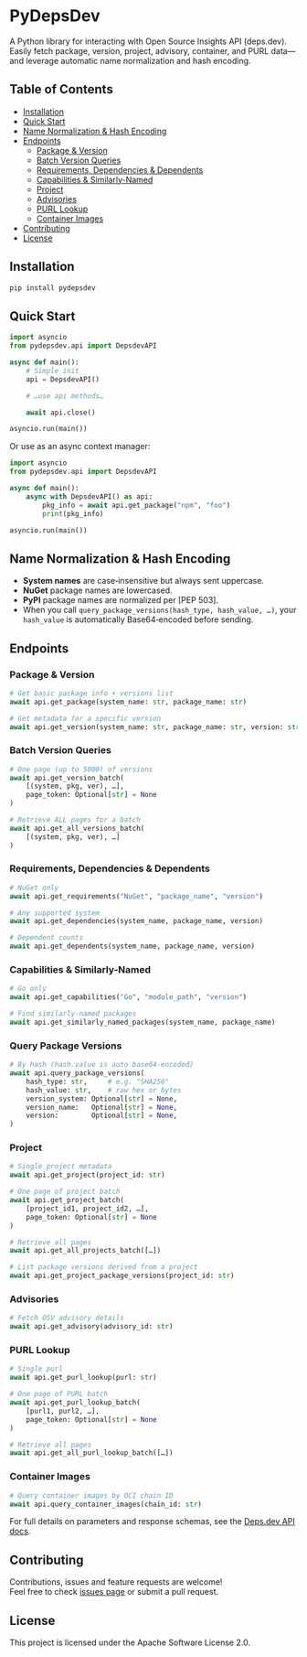 # PyDepsDev

A Python library for interacting with Open Source Insights API (deps.dev).  
Easily fetch package, version, project, advisory, container, and PURL data—and leverage automatic name normalization and hash encoding.

## Table of Contents

- [Installation](#installation)  
- [Quick Start](#quick-start)  
- [Name Normalization & Hash Encoding](#name-normalization--hash-encoding)  
- [Endpoints](#endpoints)  
  - [Package & Version](#package--version)  
  - [Batch Version Queries](#batch-version-queries)  
  - [Requirements, Dependencies & Dependents](#requirements-dependencies--dependents)  
  - [Capabilities & Similarly-Named](#capabilities--similarly-named)  
  - [Project](#project)  
  - [Advisories](#advisories)  
  - [PURL Lookup](#purl-lookup)  
  - [Container Images](#container-images)  
- [Contributing](#contributing)  
- [License](#license)  

## Installation

```bash
pip install pydepsdev
```

## Quick Start

```python
import asyncio
from pydepsdev.api import DepsdevAPI

async def main():
    # Simple init
    api = DepsdevAPI()

    # …use api methods…

    await api.close()

asyncio.run(main())
```

Or use as an async context manager:

```python
import asyncio
from pydepsdev.api import DepsdevAPI

async def main():
    async with DepsdevAPI() as api:
        pkg_info = await api.get_package("npm", "foo")
        print(pkg_info)

asyncio.run(main())
```

## Name Normalization & Hash Encoding

- **System names** are case‐insensitive but always sent uppercase.  
- **NuGet** package names are lowercased.  
- **PyPI** package names are normalized per [PEP 503].  
- When you call `query_package_versions(hash_type, hash_value, …)`, your `hash_value` is automatically Base64‐encoded before sending.

## Endpoints

### Package & Version

```python
# Get basic package info + versions list
await api.get_package(system_name: str, package_name: str)

# Get metadata for a specific version
await api.get_version(system_name: str, package_name: str, version: str)
```

### Batch Version Queries

```python
# One page (up to 5000) of versions
await api.get_version_batch(
    [(system, pkg, ver), …],
    page_token: Optional[str] = None
)

# Retrieve ALL pages for a batch
await api.get_all_versions_batch(
    [(system, pkg, ver), …]
)
```

### Requirements, Dependencies & Dependents

```python
# NuGet only
await api.get_requirements("NuGet", "package_name", "version")

# Any supported system
await api.get_dependencies(system_name, package_name, version)

# Dependent counts
await api.get_dependents(system_name, package_name, version)
```

### Capabilities & Similarly-Named

```python
# Go only
await api.get_capabilities("Go", "module_path", "version")

# Find similarly-named packages
await api.get_similarly_named_packages(system_name, package_name)
```

### Query Package Versions

```python
# By hash (hash.value is auto base64‐encoded)
await api.query_package_versions(
    hash_type: str,     # e.g. "SHA256"
    hash_value: str,    # raw hex or bytes
    version_system: Optional[str] = None,
    version_name:   Optional[str] = None,
    version:        Optional[str] = None,
)
```

### Project

```python
# Single project metadata
await api.get_project(project_id: str)

# One page of project batch
await api.get_project_batch(
    [project_id1, project_id2, …],
    page_token: Optional[str] = None
)

# Retrieve all pages
await api.get_all_projects_batch([…])

# List package versions derived from a project
await api.get_project_package_versions(project_id: str)
```

### Advisories

```python
# Fetch OSV advisory details
await api.get_advisory(advisory_id: str)
```

### PURL Lookup

```python
# Single purl
await api.get_purl_lookup(purl: str)

# One page of PURL batch
await api.get_purl_lookup_batch(
    [purl1, purl2, …],
    page_token: Optional[str] = None
)

# Retrieve all pages
await api.get_all_purl_lookup_batch([…])
```

### Container Images

```python
# Query container images by OCI chain ID
await api.query_container_images(chain_id: str)
```

For full details on parameters and response schemas, see the [Deps.dev API docs](https://docs.deps.dev/api/v3alpha).

## Contributing

Contributions, issues and feature requests are welcome!  
Feel free to check [issues page](https://codeberg.org/eclipseo/pydepsdev/issues) or submit a pull request.

## License
This project is licensed under the Apache Software License 2.0.
